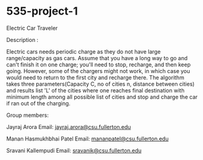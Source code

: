 # 535-project-1
Electric Car Traveler

Description : 

Electric cars needs periodic charge as they do not have large range/capacity as gas cars. Assume that you have a long way to go and can't finish it on one charge; you'll need to stop, recharge, and then keep going. However, some of the chargers might not work, in which case you would need to return to the first city and recharge there. The algorithm takes three parameters(Capacity C, no of cities n, distance between cities) and results list 'L' of the cities where one reaches final destination with minimum length among all possible list of cities and stop and charge the car if ran out of the charging.

Group members:

Jayraj Arora  Email: jayraj.arora@csu.fullerton.edu

Manan Hasmukhbhai Patel   Email: mananpatel@csu.fullerton.edu

Sravani Kallempudi   Email: sravanik@csu.fullerton.edu
